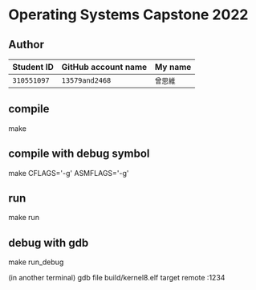 # Operating Systems Capstone 2022

## Author

| Student ID | GitHub account name | My name |
| --- | ----------- | --- |
|`310551097`| `13579and2468` | `曾思維` |

## compile

make

## compile with debug symbol

make CFLAGS='-g' ASMFLAGS='-g'

## run

make run

## debug with gdb

make run_debug

(in another terminal)
gdb
file build/kernel8.elf 
target remote :1234

